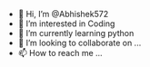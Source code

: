 - 👋 Hi, I’m @Abhishek572
- 👀 I’m interested in Coding
- 🌱 I’m currently learning python
- 💞️ I’m looking to collaborate on ...
- 📫 How to reach me ...

<!---
Abhishek572/Abhishek572 is a ✨ special ✨ repository because its `README.md` (this file) appears on your GitHub profile.
You can click the Preview link to take a look at your changes.
--->
